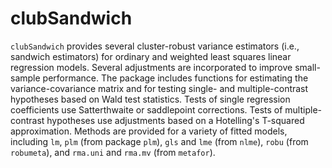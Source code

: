 # clubSandwich

`clubSandwich` provides several cluster-robust variance estimators 
(i.e., sandwich estimators) for ordinary and weighted least squares linear regression models. 
Several adjustments are incorporated to improve small-sample performance. 
The package includes functions for estimating the variance-covariance matrix and 
for testing single- and multiple-contrast hypotheses based on Wald test statistics. 
Tests of single regression coefficients use Satterthwaite or saddlepoint corrections.
Tests of multiple-contrast hypotheses use adjustments based on a Hotelling's T-squared
approximation. Methods are provided for a variety of fitted models, including 
`lm`, `plm` (from package `plm`), `gls` and `lme` (from `nlme`), `robu` (from `robumeta`), and 
`rma.uni` and `rma.mv` (from `metafor`). 